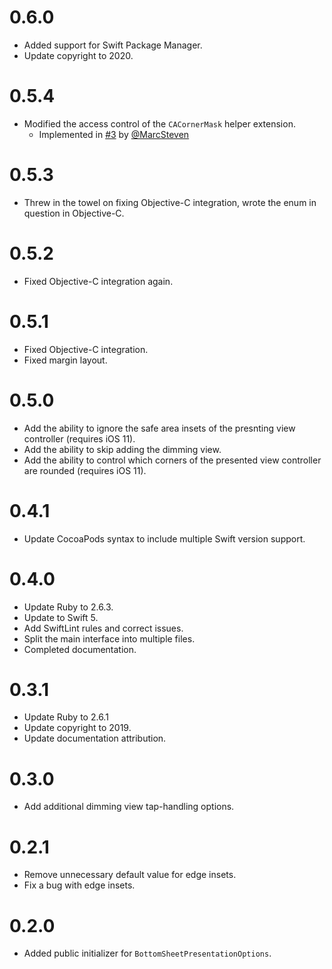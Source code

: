 # 0.6.0
- Added support for Swift Package Manager.
- Update copyright to 2020.

# 0.5.4
- Modified the access control of the `CACornerMask` helper extension.
  - Implemented in [#3](https://github.com/detroit-labs/BottomSheetPresentation/pull/3) by [@MarcSteven](https://github.com/MarcSteven)

# 0.5.3
- Threw in the towel on fixing Objective-C integration, wrote the enum in question in Objective-C.

# 0.5.2
- Fixed Objective-C integration again.

# 0.5.1
- Fixed Objective-C integration.
- Fixed margin layout.

# 0.5.0
- Add the ability to ignore the safe area insets of the presnting view controller (requires iOS 11).
- Add the ability to skip adding the dimming view.
- Add the ability to control which corners of the presented view controller are rounded (requires iOS 11).

# 0.4.1
- Update CocoaPods syntax to include multiple Swift version support.

# 0.4.0
- Update Ruby to 2.6.3.
- Update to Swift 5.
- Add SwiftLint rules and correct issues.
- Split the main interface into multiple files.
- Completed documentation.

# 0.3.1
- Update Ruby to 2.6.1
- Update copyright to 2019.
- Update documentation attribution.

# 0.3.0
- Add additional dimming view tap-handling options.

# 0.2.1

- Remove unnecessary default value for edge insets.
- Fix a bug with edge insets.

# 0.2.0

- Added public initializer for `BottomSheetPresentationOptions`.
